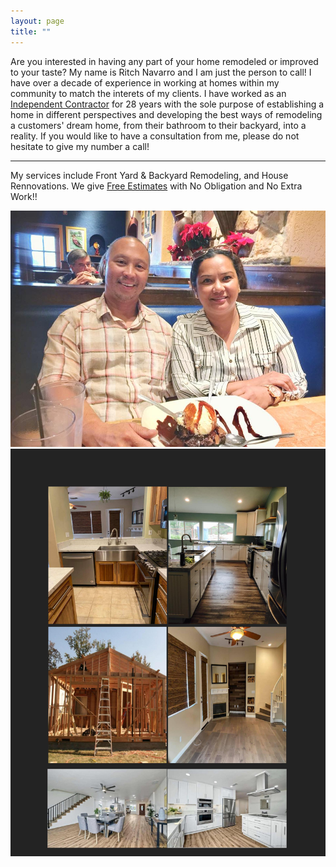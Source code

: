 ```yaml
---
layout: page
title: ""
---
```


Are you interested in having any part of your home remodeled or improved to your taste? My name is Ritch Navarro and I am just the person to call! I have over a decade of experience in working at homes within my community to match the interets of my clients. I have worked as an [Independent Contractor](https://www.irs.gov/businesses/small-businesses-self-employed/independent-contractor-defined) for 28 years with the sole purpose of establishing a
home in different perspectives and developing the best ways of remodeling a customers' dream 
home, from their bathroom to their backyard, into a reality. If you would like to have a consultation from me, please do not hesitate to give my number a call!

---

My services include Front Yard & Backyard Remodeling, and House Rennovations. We give [Free Estimates](https://www.angi.com/articles/do-contractors-charge-estimate-job.htm) with No Obligation and No Extra Work!!

![Ritch Navarro](/assets/prof_pic.jpg)
![Portfolio](/assets/portfolio.jpg)
